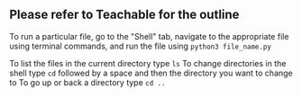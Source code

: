 ## Please refer to Teachable for the outline

To run a particular file, go to the "Shell" tab, navigate to the appropriate file using terminal commands, and run the file using `python3 file_name.py`

To list the files in the current directory type `ls`
To change directories in the shell type `cd` followed by a space and then the directory you want to change to
To go up or back a directory type `cd ..`
